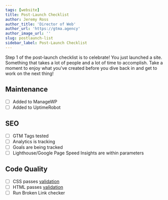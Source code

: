 ```yaml
---
tags: [website]
title: Post-Launch Checklist
author: Jeremy Ross
author_title: 'Director of Web'
author_url: 'https://gtma.agency'
author_image_url: ''
slug: postlaunch-list
sidebar_label: Post-Launch Checklist
---
```

Step 1 of the post-launch checklist is to celebrate! You just launched a site. Something that takes a lot of people and a lot of time to accomplish. Take a moment to enjoy what you've created before you dive back in and get to work on the next thing!

<!--truncate-->

## Maintenance
- [ ] Added to ManageWP
- [ ] Added to UptimeRobot

## SEO
- [ ] GTM Tags tested
- [ ] Analytics is tracking
- [ ] Goals are being tracked
- [ ] Lighthouse/Google Page Speed Insights are within parameters

## Code Quality
- [ ] CSS passes [validation](https://jigsaw.w3.org/css-validator/)
- [ ] HTML passes [validation](https://validator.w3.org/)
- [ ] Run Broken Link checker
